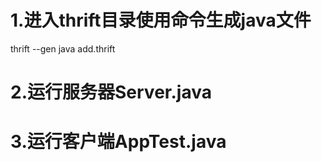 # 1.进入thrift目录使用命令生成java文件

thrift --gen java add.thrift

# 2.运行服务器Server.java

# 3.运行客户端AppTest.java